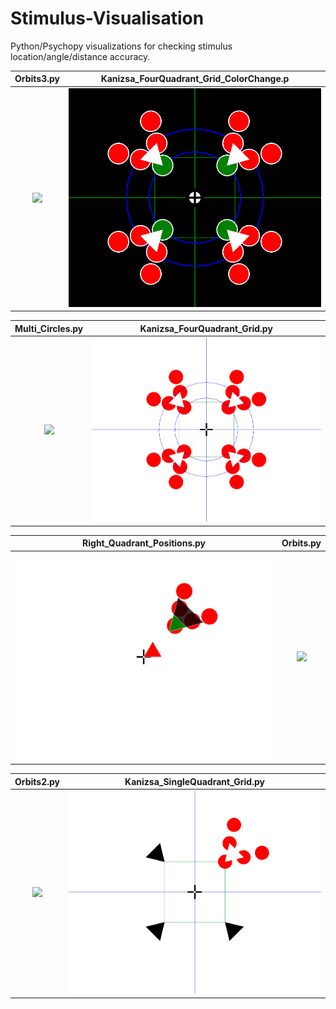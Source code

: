 # Stimulus-Visualisation
Python/Psychopy visualizations for checking stimulus location/angle/distance accuracy.

Orbits3.py             |  Kanizsa_FourQuadrant_Grid_ColorChange.p
:-------------------------:|:-------------------------:
![](https://github.com/JonathanReardon/Stimulus-Visualisation/blob/master/Moving_Circles/Images/orbit_block.gif)  |  ![](https://github.com/JonathanReardon/Stimulus-Visualisation/blob/master/Kanizsa_FourQuadrant_Grid/Images/color_change.gif)

Multi_Circles.py             |  Kanizsa_FourQuadrant_Grid.py
:-------------------------:|:-------------------------:
![](https://github.com/JonathanReardon/Stimulus-Visualisation/blob/master/Circles/Images/Multi_Circles.gif)  |  ![](https://github.com/JonathanReardon/Stimulus-Visualisation/blob/master/Kanizsa_FourQuadrant_Grid/Images/Kanizsa_FourQuadrant_Grid.png)

Right_Quadrant_Positions.py             |  Orbits.py
:-------------------------:|:-------------------------:
![](https://github.com/JonathanReardon/Stimulus-Visualisation/blob/master/Right_Quadrant_Positions/Images/Right_Quadrant_Positions.png)  |  ![](https://github.com/JonathanReardon/Stimulus-Visualisation/blob/master/Moving_Circles/Images/red_orbits.gif)

Orbits2.py             |  Kanizsa_SingleQuadrant_Grid.py
:-------------------------:|:-------------------------:
![](https://github.com/JonathanReardon/Stimulus-Visualisation/blob/master/Moving_Circles/Images/Orbits2.gif)  |  ![](https://github.com/JonathanReardon/Stimulus-Visualisation/blob/master/Kanizsa_SingleQuadrant_Grid/Images/Kanizsa_SingleQuadrant_Grid.png)
